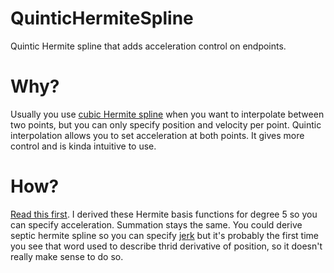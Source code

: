 # QuinticHermiteSpline
Quintic Hermite spline that adds acceleration control on endpoints.

# Why?
Usually you use [cubic Hermite spline](https://en.wikipedia.org/wiki/Cubic_Hermite_spline) when you want to interpolate between two points, but you can only specify position and velocity per point. Quintic interpolation allows you to set acceleration at both points. It gives more control and is kinda intuitive to use.

# How?
[Read this first](https://en.wikipedia.org/wiki/Cubic_Hermite_spline#Representations). I derived these Hermite basis functions for degree 5 so you can specify acceleration. Summation stays the same. You could derive septic hermite spline so you can specify [jerk](https://en.wikipedia.org/wiki/Jerk_(physics)) but it's probably the first time you see that word used to describe thrid derivative of position, so it doesn't really make sense to do so.
